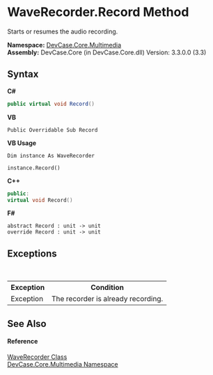 # WaveRecorder.Record Method 
 

Starts or resumes the audio recording.

**Namespace:**&nbsp;<a href="N_DevCase_Core_Multimedia">DevCase.Core.Multimedia</a><br />**Assembly:**&nbsp;DevCase.Core (in DevCase.Core.dll) Version: 3.3.0.0 (3.3)

## Syntax

**C#**<br />
``` C#
public virtual void Record()
```

**VB**<br />
``` VB
Public Overridable Sub Record
```

**VB Usage**<br />
``` VB Usage
Dim instance As WaveRecorder

instance.Record()
```

**C++**<br />
``` C++
public:
virtual void Record()
```

**F#**<br />
``` F#
abstract Record : unit -> unit 
override Record : unit -> unit 
```


## Exceptions
&nbsp;<table><tr><th>Exception</th><th>Condition</th></tr><tr><td>Exception</td><td>The recorder is already recording.</td></tr></table>

## See Also


#### Reference
<a href="T_DevCase_Core_Multimedia_WaveRecorder">WaveRecorder Class</a><br /><a href="N_DevCase_Core_Multimedia">DevCase.Core.Multimedia Namespace</a><br />
